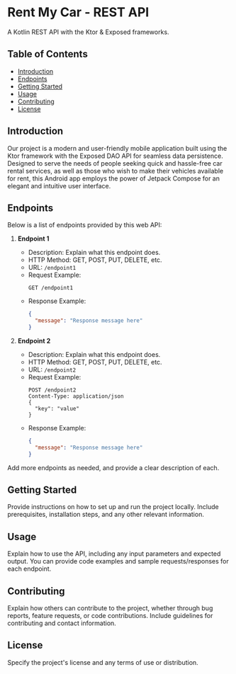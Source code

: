 # Rent My Car - REST API

A Kotlin REST API with the Ktor & Exposed frameworks.

## Table of Contents

- [Introduction](#introduction)
- [Endpoints](#endpoints)
- [Getting Started](#getting-started)
- [Usage](#usage)
- [Contributing](#contributing)
- [License](#license)

## Introduction

Our project is a modern and user-friendly mobile application built using the Ktor framework with the Exposed DAO API for seamless data persistence. Designed to serve the needs of people seeking quick and hassle-free car rental services, as well as those who wish to make their vehicles available for rent, this Android app employs the power of Jetpack Compose for an elegant and intuitive user interface.

## Endpoints

Below is a list of endpoints provided by this web API:

1. **Endpoint 1**
   - Description: Explain what this endpoint does.
   - HTTP Method: GET, POST, PUT, DELETE, etc.
   - URL: `/endpoint1`
   - Request Example:
     ```http
     GET /endpoint1
     ```
   - Response Example:
     ```json
     {
       "message": "Response message here"
     }
     ```

2. **Endpoint 2**
   - Description: Explain what this endpoint does.
   - HTTP Method: GET, POST, PUT, DELETE, etc.
   - URL: `/endpoint2`
   - Request Example:
     ```http
     POST /endpoint2
     Content-Type: application/json
     {
       "key": "value"
     }
     ```
   - Response Example:
     ```json
     {
       "message": "Response message here"
     }
     ```

Add more endpoints as needed, and provide a clear description of each.

## Getting Started

Provide instructions on how to set up and run the project locally. Include prerequisites, installation steps, and any other relevant information.

## Usage

Explain how to use the API, including any input parameters and expected output. You can provide code examples and sample requests/responses for each endpoint.

## Contributing

Explain how others can contribute to the project, whether through bug reports, feature requests, or code contributions. Include guidelines for contributing and contact information.

## License

Specify the project's license and any terms of use or distribution.
